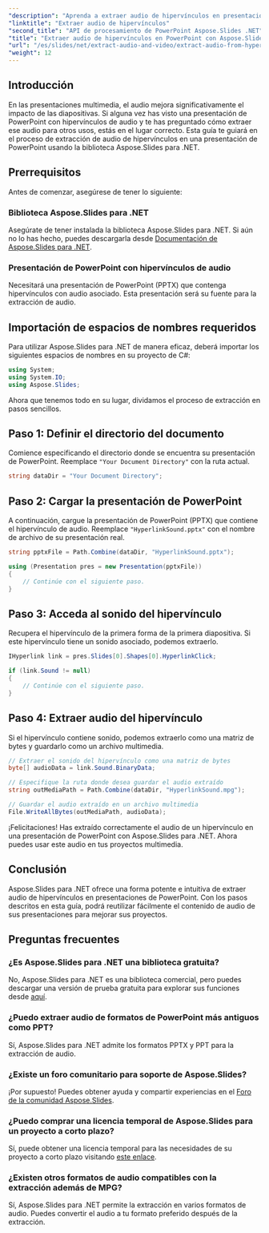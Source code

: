 ```yaml
---
"description": "Aprenda a extraer audio de hipervínculos en presentaciones de PowerPoint con Aspose.Slides para .NET. Esta guía paso a paso ofrece instrucciones claras."
"linktitle": "Extraer audio de hipervínculos"
"second_title": "API de procesamiento de PowerPoint Aspose.Slides .NET"
"title": "Extraer audio de hipervínculos en PowerPoint con Aspose.Slides"
"url": "/es/slides/net/extract-audio-and-video/extract-audio-from-hyperlinks/"
"weight": 12
---
```


## Introducción

En las presentaciones multimedia, el audio mejora significativamente el impacto de las diapositivas. Si alguna vez has visto una presentación de PowerPoint con hipervínculos de audio y te has preguntado cómo extraer ese audio para otros usos, estás en el lugar correcto. Esta guía te guiará en el proceso de extracción de audio de hipervínculos en una presentación de PowerPoint usando la biblioteca Aspose.Slides para .NET.

## Prerrequisitos

Antes de comenzar, asegúrese de tener lo siguiente:

### Biblioteca Aspose.Slides para .NET

Asegúrate de tener instalada la biblioteca Aspose.Slides para .NET. Si aún no lo has hecho, puedes descargarla desde [Documentación de Aspose.Slides para .NET](https://reference.aspose.com/slides/net/).

### Presentación de PowerPoint con hipervínculos de audio

Necesitará una presentación de PowerPoint (PPTX) que contenga hipervínculos con audio asociado. Esta presentación será su fuente para la extracción de audio.

## Importación de espacios de nombres requeridos

Para utilizar Aspose.Slides para .NET de manera eficaz, deberá importar los siguientes espacios de nombres en su proyecto de C#:

```csharp
using System;
using System.IO;
using Aspose.Slides;
```

Ahora que tenemos todo en su lugar, dividamos el proceso de extracción en pasos sencillos.

## Paso 1: Definir el directorio del documento

Comience especificando el directorio donde se encuentra su presentación de PowerPoint. Reemplace `"Your Document Directory"` con la ruta actual.

```csharp
string dataDir = "Your Document Directory";
```

## Paso 2: Cargar la presentación de PowerPoint

A continuación, cargue la presentación de PowerPoint (PPTX) que contiene el hipervínculo de audio. Reemplace `"HyperlinkSound.pptx"` con el nombre de archivo de su presentación real.

```csharp
string pptxFile = Path.Combine(dataDir, "HyperlinkSound.pptx");

using (Presentation pres = new Presentation(pptxFile))
{
    // Continúe con el siguiente paso.
}
```

## Paso 3: Acceda al sonido del hipervínculo

Recupera el hipervínculo de la primera forma de la primera diapositiva. Si este hipervínculo tiene un sonido asociado, podemos extraerlo.

```csharp
IHyperlink link = pres.Slides[0].Shapes[0].HyperlinkClick;

if (link.Sound != null)
{
    // Continúe con el siguiente paso.
}
```

## Paso 4: Extraer audio del hipervínculo

Si el hipervínculo contiene sonido, podemos extraerlo como una matriz de bytes y guardarlo como un archivo multimedia.

```csharp
// Extraer el sonido del hipervínculo como una matriz de bytes
byte[] audioData = link.Sound.BinaryData;

// Especifique la ruta donde desea guardar el audio extraído
string outMediaPath = Path.Combine(dataDir, "HyperlinkSound.mpg");

// Guardar el audio extraído en un archivo multimedia
File.WriteAllBytes(outMediaPath, audioData);
```

¡Felicitaciones! Has extraído correctamente el audio de un hipervínculo en una presentación de PowerPoint con Aspose.Slides para .NET. Ahora puedes usar este audio en tus proyectos multimedia.

## Conclusión

Aspose.Slides para .NET ofrece una forma potente e intuitiva de extraer audio de hipervínculos en presentaciones de PowerPoint. Con los pasos descritos en esta guía, podrá reutilizar fácilmente el contenido de audio de sus presentaciones para mejorar sus proyectos.

## Preguntas frecuentes

### ¿Es Aspose.Slides para .NET una biblioteca gratuita?
No, Aspose.Slides para .NET es una biblioteca comercial, pero puedes descargar una versión de prueba gratuita para explorar sus funciones desde [aquí](https://releases.aspose.com/).

### ¿Puedo extraer audio de formatos de PowerPoint más antiguos como PPT?
Sí, Aspose.Slides para .NET admite los formatos PPTX y PPT para la extracción de audio.

### ¿Existe un foro comunitario para soporte de Aspose.Slides?
¡Por supuesto! Puedes obtener ayuda y compartir experiencias en el [Foro de la comunidad Aspose.Slides](https://forum.aspose.com/).

### ¿Puedo comprar una licencia temporal de Aspose.Slides para un proyecto a corto plazo?
Sí, puede obtener una licencia temporal para las necesidades de su proyecto a corto plazo visitando [este enlace](https://purchase.aspose.com/temporary-license/).

### ¿Existen otros formatos de audio compatibles con la extracción además de MPG?
Sí, Aspose.Slides para .NET permite la extracción en varios formatos de audio. Puedes convertir el audio a tu formato preferido después de la extracción.